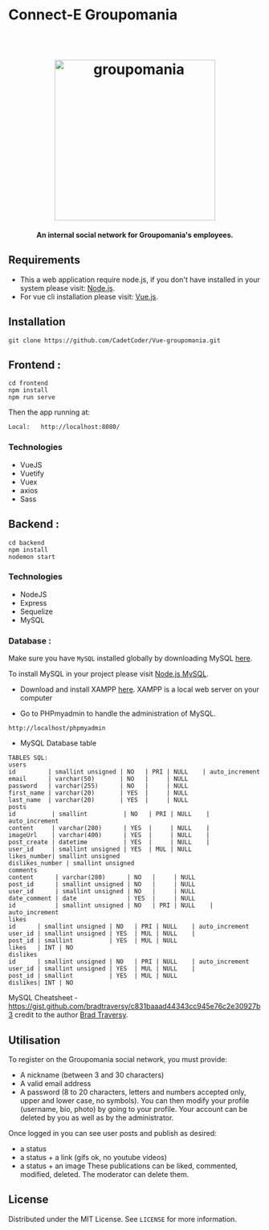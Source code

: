 # Connect-E Groupomania	

<h1 align="center">	
  <br>	
  <img src="https://github.com/CadetCoder/Vue-groupomania/blob/master/frontend/src/assets/icon-above-font.png" alt="groupomania" width="320">	
</h1>	

<h4 align="center">An internal social network for Groupomania's employees.</h4>	

## Requirements ##	


* This a web application require node.js, if you don't have installed in your system please visit: [Node.js](https://nodejs.org/en/download/).	
* For vue cli installation please visit: [Vue.js](https://cli.vuejs.org/guide/installation.html).	

## Installation ##	

`git clone https://github.com/CadetCoder/Vue-groupomania.git`	

## Frontend :	

```	
cd frontend	
npm install 	
npm run serve	
```	

Then the app running at:	
```	
Local:   http://localhost:8080/	
```	
### Technologies	
* VueJS	
* Vuetify
* Vuex
* axios
* Sass

## Backend :	

```	
cd backend	
npm install	
nodemon start	
```	
### Technologies	
* NodeJS	
* Express
* Sequelize
* MySQL	

### Database :	

Make sure you have `MySQL` installed globally by downloading MySQL [here](https://dev.mysql.com/downloads/).	

To install MySQL in your project please visit [Node.js MySQL](https://www.w3schools.com/nodejs/nodejs_mysql.asp).	

* Download and install XAMPP [here](https://www.apachefriends.org/download.html). XAMPP is a local web server on your computer	

* Go to PHPmyadmin to handle the administration of MySQL.	
```	
http://localhost/phpmyadmin	
```	

* MySQL Database table	

```	
TABLES SQL:	
users	
id         | smallint unsigned | NO   | PRI | NULL    | auto_increment	
email      | varchar(50)       | NO   |     | NULL	
password   | varchar(255)      | NO   |     | NULL	
first_name | varchar(20)       | YES  |     | NULL	
last_name  | varchar(20)       | YES  |     | NULL	
posts	
id          | smallint          | NO   | PRI | NULL    | auto_increment	
content     | varchar(280)      | YES  |     | NULL    |                	
imageUrl    | varchar(400)      | YES  |     | NULL    |                	
post_create | datetime          | YES  |     | NULL    |                	
user_id     | smallint unsigned | YES  | MUL | NULL	
likes_number| smallint unsigned 	
dislikes_number | smallint unsigned 	
comments	
content      | varchar(280)      | NO   |     | NULL	
post_id      | smallint unsigned | NO   |     | NULL	
user_id      | smallint unsigned | NO   |     | NULL	
date_comment | date              | YES  |     | NULL	
id           | smallint unsigned | NO   | PRI | NULL    | auto_increment	
likes	
id      | smallint unsigned | NO   | PRI | NULL    | auto_increment 	
user_id | smallint unsigned | YES  | MUL | NULL    |                	
post_id | smallint          | YES  | MUL | NULL	
likes   | INT | NO   	
dislikes	
id      | smallint unsigned | NO   | PRI | NULL    | auto_increment 	
user_id | smallint unsigned | YES  | MUL | NULL    |                	
post_id | smallint          | YES  | MUL | NULL	
dislikes| INT | NO	
```	
MySQL Cheatsheet - https://gist.github.com/bradtraversy/c831baaad44343cc945e76c2e30927b3 credit to the author [Brad Traversy](https://gist.github.com/bradtraversy).	

## Utilisation

To register on the Groupomania social network, you must provide:

   * A nickname (between 3 and 30 characters)
   * A valid email address
   * A password (8 to 20 characters, letters and numbers accepted only, upper and lower case, no symbols). You can then modify your profile (username, bio, photo) by going to your profile. Your account can be deleted by you as well as by the administrator.

Once logged in you can see user posts and publish as desired:

   * a status
   * a status + a link (gifs ok, no youtube videos)
   * a status + an image These publications can be liked, commented, modified, deleted. The moderator can delete them.

## License	

Distributed under the MIT License. See `LICENSE` for more information.	
